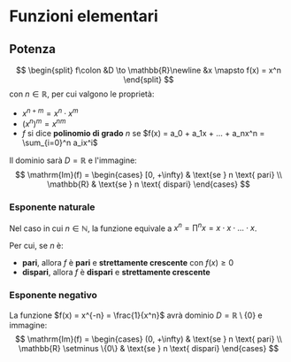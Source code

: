 # Funzioni elementari

## Potenza

$$
\begin{split}
f\colon &D \to \mathbb{R}\newline
&x \mapsto f(x) = x^n
\end{split}
$$
con $n \in \mathbb{R}$, per cui valgono le proprietà:
- $x^{n+m} = x^n \cdot x^m$
- $(x^n)^m = x^{nm}$
- $f$ si dice **polinomio di grado** $n$ se $f(x) = a_0 + a_1x + ... + a_nx^n = \sum_{i=0}^n a_ix^i$

Il dominio sarà $D = \mathbb{R}$ e l'immagine:
$$
\mathrm{Im}(f) =
\begin{cases}
[0, +\infty) & \text{se } n \text{ pari} \\
\mathbb{R} & \text{se } n \text{ dispari}
\end{cases}
$$

### Esponente naturale

Nel caso in cui $n \in \mathbb{N}$, la funzione equivale a $x^n = \prod^n x = x \cdot x \cdot ... \cdot x$.

Per cui, se $n$ è:
- **pari**, allora $f$ è **pari** e **strettamente crescente** con $f(x) \geq 0$
- **dispari**, allora $f$ è **dispari** e **strettamente crescente**

### Esponente negativo

La funzione $f(x) = x^{-n} = \frac{1}{x^n}$ avrà dominio $D = \mathbb{R} \setminus \{0\}$ e immagine:
$$
\mathrm{Im}(f) =
\begin{cases}
(0, +\infty) & \text{se } n \text{ pari} \\
\mathbb{R} \setminus \{0\} & \text{se } n \text{ dispari}
\end{cases}
$$
